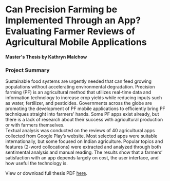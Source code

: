 # Can Precision Farming be Implemented Through an App? <br /> Evaluating Farmer Reviews of Agricultural Mobile Applications 

#### Master's Thesis by Kathryn Malchow

### Project Summary
Sustainable food systems are urgently needed that can feed growing populations without accelerating environmental degradation. Precision farming (PF) is an agricultural method that utilizes real-time data and information technology to increase crop yields while reducing inputs such as water, fertilizer, and pesticides. Governments across the globe are promoting the development of PF mobile applications to efficiently bring PF techniques straight into farmers’ hands. Some PF apps exist already, but there is a lack of research about their success with agricultural production or with farmers themselves. 
<br />
Textual analysis was conducted on the reviews  of 40 agricultural apps collected from Google Play’s website. Most selected apps were suitable internationally, but some focused on Indian agriculture. Popular topics and features (2-word collocations) were extracted and analyzed through both sentimental analysis and manual reading. The results show that a farmers’ satisfaction with an app depends largely on cost, the user interface, and how useful the technology is.  

View or download full thesis PDF [here](https://github.com/KathrynMalchow/Thesis_Analysis/blob/main/malchow_kathryn_master_thesis.pdf).
